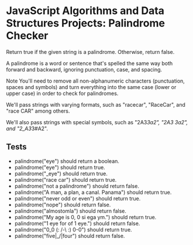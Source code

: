 # JavaScript Algorithms and Data Structures Projects: Palindrome Checker

Return true if the given string is a palindrome. Otherwise, return false.

A palindrome is a word or sentence that's spelled the same way both forward and backward, ignoring punctuation, case, and spacing.

Note
You'll need to remove all non-alphanumeric characters (punctuation, spaces and symbols) and turn everything into the same case (lower or upper case) in order to check for palindromes.

We'll pass strings with varying formats, such as "racecar", "RaceCar", and "race CAR" among others.

We'll also pass strings with special symbols, such as "2A3*3a2", "2A3 3a2", and "2_A3*3#A2".

## Tests

- palindrome("eye") should return a boolean.
- palindrome("eye") should return true.
- palindrome("_eye") should return true.
- palindrome("race car") should return true.
- palindrome("not a palindrome") should return false.
- palindrome("A man, a plan, a canal. Panama") should return true.
- palindrome("never odd or even") should return true.
- palindrome("nope") should return false.
- palindrome("almostomla") should return false.
- palindrome("My age is 0, 0 si ega ym.") should return true.
- palindrome("1 eye for of 1 eye.") should return false.
- palindrome("0_0 (: /-\ :) 0-0") should return true.
- palindrome("five|\_/|four") should return false.